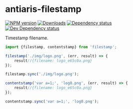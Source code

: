 # antiaris-filestamp

[![NPM version][npm-image]][npm-url] [![Downloads][downloads-image]][npm-url] [![Dependency status][david-dm-image]][david-dm-url] [![Dev Dependency status][david-dm-dev-image]][david-dm-dev-url]

Timestamp filename.

```js
import {filestamp, contentstamp} from 'filestamp';

filestamp('./img/logo.png', (err, result) => {
    result//{filename: logo_e65c0a.png}
});

filestamp.sync('./img/logo.png');

contentstamp('var a=1;', 'log0.png', (err, result) => {
    result//{filename: logo_e65c0a.png}
});

contentstamp.sync('var a=1;', 'log0.png');

```

[npm-url]: https://npmjs.org/package/filestamp
[downloads-image]: http://img.shields.io/npm/dm/filestamp.svg
[npm-image]: http://img.shields.io/npm/v/filestamp.svg
[david-dm-url]:https://david-dm.org/yanni4night/filestamp
[david-dm-image]:https://david-dm.org/yanni4night/filestamp.svg
[david-dm-dev-url]:https://david-dm.org/yanni4night/filestamp#info=devDependencies
[david-dm-dev-image]:https://david-dm.org/yanni4night/filestamp/dev-status.svg